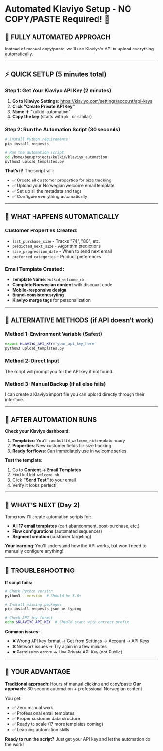 # Automated Klaviyo Setup - NO COPY/PASTE Required! 🚀

## 🤖 FULLY AUTOMATED APPROACH

Instead of manual copy/paste, we'll use Klaviyo's API to upload everything automatically.

---

## ⚡ QUICK SETUP (5 minutes total)

### Step 1: Get Your Klaviyo API Key (2 minutes)

1. **Go to Klaviyo Settings**: https://klaviyo.com/settings/account/api-keys
2. **Click "Create Private API Key"**
3. **Name it**: "kulkid-automation"  
4. **Copy the key** (starts with `pk_` or similar)

### Step 2: Run the Automation Script (30 seconds)

```bash
# Install Python requirements
pip install requests

# Run the automation script
cd /home/ben/projects/kulkid/klaviyo_automation
python3 upload_templates.py
```

**That's it!** The script will:
- ✅ Create all customer properties for size tracking
- ✅ Upload your Norwegian welcome email template
- ✅ Set up all the metadata and tags
- ✅ Configure everything automatically

---

## 🎯 WHAT HAPPENS AUTOMATICALLY

### Customer Properties Created:
- `last_purchase_size` - Tracks "74", "80", etc.
- `predicted_next_size` - Algorithm predictions  
- `size_progression_date` - When to send next email
- `preferred_categories` - Product preferences

### Email Template Created:
- **Template Name**: `kulkid_welcome_nb`
- **Complete Norwegian content** with discount code
- **Mobile-responsive design**
- **Brand-consistent styling**
- **Klaviyo merge tags** for personalization

---

## 🔧 ALTERNATIVE METHODS (if API doesn't work)

### Method 1: Environment Variable (Safest)
```bash
export KLAVIYO_API_KEY="your_api_key_here"
python3 upload_templates.py
```

### Method 2: Direct Input
The script will prompt you for the API key if not found.

### Method 3: Manual Backup (if all else fails)
I can create a Klaviyo import file you can upload directly through their interface.

---

## 🎉 AFTER AUTOMATION RUNS

**Check your Klaviyo dashboard:**
1. **Templates**: You'll see `kulkid_welcome_nb` template ready
2. **Properties**: New customer fields for size tracking  
3. **Ready for flows**: Can immediately use in welcome series

**Test the template:**
1. Go to **Content → Email Templates**
2. Find `kulkid_welcome_nb` 
3. Click **"Send Test"** to your email
4. Verify it looks perfect!

---

## 🚀 WHAT'S NEXT (Day 2)

Tomorrow I'll create automation scripts for:
- **All 17 email templates** (cart abandonment, post-purchase, etc.)
- **Flow configurations** (automated sequences)
- **Segment creation** (customer targeting)

**Your learning**: You'll understand how the API works, but won't need to manually configure anything!

---

## 🛟 TROUBLESHOOTING

**If script fails:**
```bash
# Check Python version
python3 --version  # Should be 3.6+

# Install missing packages
pip install requests json os typing

# Check API key format
echo $KLAVIYO_API_KEY  # Should start with correct prefix
```

**Common issues:**
- ❌ Wrong API key format → Get from Settings → Account → API Keys
- ❌ Network issues → Try again in a few minutes  
- ❌ Permission errors → Use Private API Key (not Public)

---

## 💪 YOUR ADVANTAGE

**Traditional approach**: Hours of manual clicking and copy/paste
**Our approach**: 30-second automation + professional Norwegian content

You get:
- ✅ Zero manual work
- ✅ Professional email templates  
- ✅ Proper customer data structure
- ✅ Ready to scale (17 more templates coming)
- ✅ Learning automation skills

**Ready to run the script?** Just get your API key and let the automation do the work!